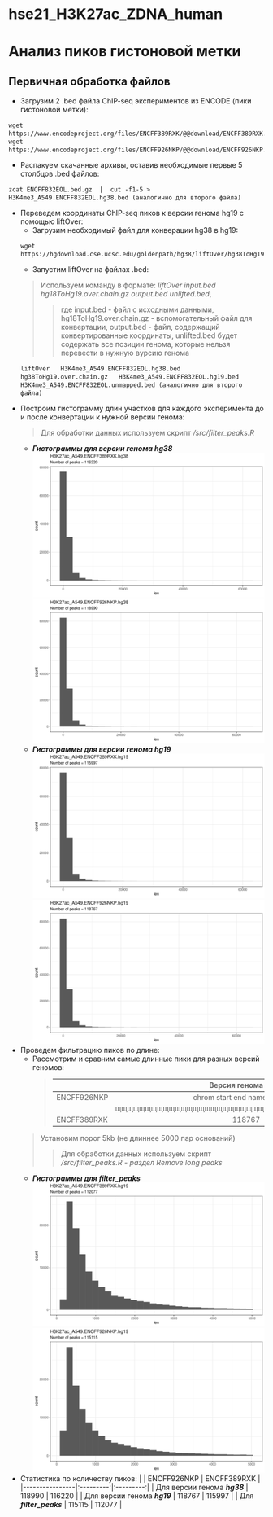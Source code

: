# hse21_H3K27ac_ZDNA_human
# Анализ пиков гистоновой метки
## Первичная обработка файлов
- Загрузим 2 .bed файла ChIP-seq экспериментов из ENCODE (пики гистоновой метки):
 ```
 wget https://www.encodeproject.org/files/ENCFF389RXK/@@download/ENCFF389RXK.bed.gz
 wget https://www.encodeproject.org/files/ENCFF926NKP/@@download/ENCFF926NKP.bed.gz
 ```
- Распакуем скачанные архивы, оставив необходимые первые 5 столбцов .bed файлов:
```
zcat ENCFF832EOL.bed.gz  |  cut -f1-5 > H3K4me3_A549.ENCFF832EOL.hg38.bed (аналогично для второго файла)
```
- Переведем координаты ChIP-seq пиков к версии генома hg19 с помощью liftOver:
     - Загрузим необходимый файл для конверации hg38 в hg19:
    ```
    wget https://hgdownload.cse.ucsc.edu/goldenpath/hg38/liftOver/hg38ToHg19.over.chain.gz
    ```
    - Запустим liftOver на файлах .bed:
    >Используем команду в формате: *liftOver input.bed hg18ToHg19.over.chain.gz output.bed unlifted.bed*,
    >>где input.bed - файл с исходными данными, hg18ToHg19.over.chain.gz - вспомогательный файл для конвертации,
    >>output.bed - файл, содержащий конвертированные координаты, unlifted.bed будет содержать все позиции генома, которые нельзя перевести в нужную вурсию генома
     ```
    liftOver   H3K4me3_A549.ENCFF832EOL.hg38.bed   hg38ToHg19.over.chain.gz   H3K4me3_A549.ENCFF832EOL.hg19.bed   H3K4me3_A549.ENCFF832EOL.unmapped.bed (аналогично для второго     файла)
    ```
- Построим гистограмму длин участков для каждого эксперимента до и после конвертации к нужной версии генома:
  > Для обработки данных используем скрипт */src/filter_peaks.R*
    - ***Гистограммы для версии генома hg38***
    ![Alt-текст](https://github.com/KamillaZyal/hse21_H3K27ac_ZDNA_human/blob/main/images/filter_peaks.H3K27ac_A549.ENCFF389RXK.hg38.init.hist.png) 
    ![Alt-текст](https://github.com/KamillaZyal/hse21_H3K27ac_ZDNA_human/blob/main/images/filter_peaks.H3K27ac_A549.ENCFF926NKP.hg38.init.hist.png)
    - ***Гистограммы для версии генома hg19***
    ![Alt-текст](https://github.com/KamillaZyal/hse21_H3K27ac_ZDNA_human/blob/main/images/filter_peaks.H3K27ac_A549.ENCFF389RXK.hg19.init.hist.png) 
    ![Alt-текст](https://github.com/KamillaZyal/hse21_H3K27ac_ZDNA_human/blob/main/images/filter_peaks.H3K27ac_A549.ENCFF926NKP.hg19.init.hist.png)
- Проведем фильтрацию пиков по длине:
    - Рассмотрим и сравним самые длинные пики для разных версий геномов:
      >|  | Версия генома hg38 | 
      >|----------------|:---------:|
      >| ENCFF926NKP| chrom     start       end      name score   len
      >|            |   щщщщщщщщщщщщщщщщщщщщщщщщщщщщщщщщщщщщщщщщщщщщ |
      >| ENCFF389RXK| 118767 |
  >Установим порог 5kb (не длиннее 5000 пар оснований)
  >>Для обработки данных используем скрипт */src/filter_peaks.R - раздел Remove long peaks*
    - ***Гистограммы для filter_peaks***
    ![Alt-текст](https://github.com/KamillaZyal/hse21_H3K27ac_ZDNA_human/blob/main/images/filter_peaks.H3K27ac_A549.ENCFF389RXK.hg19.filtered.hist.png) 
    ![Alt-текст](https://github.com/KamillaZyal/hse21_H3K27ac_ZDNA_human/blob/main/images/filter_peaks.H3K27ac_A549.ENCFF926NKP.hg19.filtered.hist.png)
- Статистика по количеству пиков:
  |  | ENCFF926NKP | ENCFF389RXK |
  |----------------|:---------:|:---------:|
  | Для версии генома ***hg38*** | 118990 | 116220 |
  | Для версии генома ***hg19*** | 118767 | 115997 | 
  | Для ***filter_peaks*** | 115115 | 112077 |  

    
